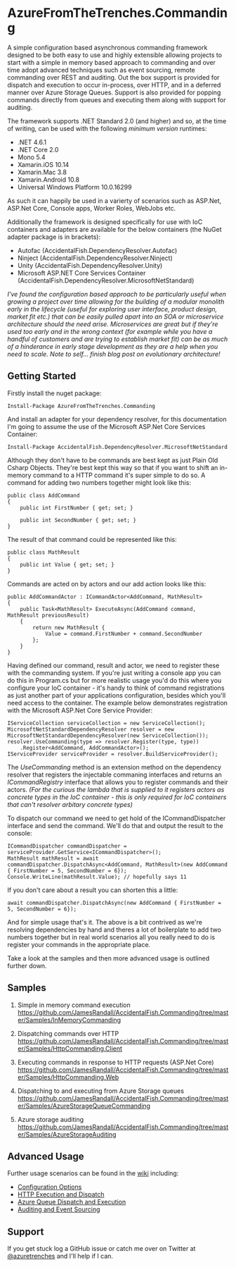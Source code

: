 # AzureFromTheTrenches.Commanding

A simple configuration based asynchronous commanding framework designed to be both easy to use and highly extensible allowing projects
to start with a simple in memory based approach to commanding and over time adopt advanced techniques such as event sourcing, remote commanding
over REST and auditing. Out the box support is provided for dispatch and execution to occur in-process, over HTTP, and in a deferred manner over Azure Storage Queues. Support is also provided for popping commands directly from queues and executing them along with support for auditing.

The framework supports .NET Standard 2.0 (and higher) and so, at the time of writing, can be used with the following _minimum version_ runtimes:

* .NET 4.6.1
* .NET Core 2.0
* Mono 5.4
* Xamarin.iOS 10.14
* Xamarin.Mac 3.8
* Xamarin.Android 10.8
* Universal Windows Platform 10.0.16299

As such it can happily be used in a varierty of scenarios such as ASP.Net, ASP.Net Core, Console apps, Worker Roles, WebJobs etc.

Additionally the framework is designed specifically for use with IoC containers and adapters are available for the below containers (the NuGet adapter package is in brackets):

* Autofac (AccidentalFish.DependencyResolver.Autofac)
* Ninject (AccidentalFish.DependencyResolver.Ninject)
* Unity (AccidentalFish.DependencyResolver.Unity)
* Microsoft ASP.NET Core Services Container (AccidentalFish.DependencyResolver.MicrosoftNetStandard)

_I've found the configuration based approach to be particularly useful when growing a project over time allowing for the building of a modular monolith early in the lifecycle (useful for exploring user interface, product design, market fit etc.) that can be easily pulled apart into an SOA or microservice architecture should the need arise. Microservices are great but if they're used too early and in the wrong context (for example while you have a handful of customers and are trying to establish market fit) can be as much of a hinderance in early stage development as they are a help when you need to scale. Note to self... finish blog post on evolutionary architecture!_

## Getting Started

Firstly install the nuget package:

    Install-Package AzureFromTheTrenches.Commanding

And install an adapter for your dependency resolver, for this documentation I'm going to assume the use of the Microsoft ASP.Net Core Services Container:

    Install-Package AccidentalFish.DependencyResolver.MicrosoftNetStandard

Although they don't have to be commands are best kept as just Plain Old Csharp Objects. They're best kept this way so that if you want to shift an in-memory command to a HTTP command it's super simple to do so. A command for adding two numbers together might look like this:

    public class AddCommand
    {
        public int FirstNumber { get; set; }

        public int SecondNumber { get; set; }
    }

The result of that command could be represented like this:

    public class MathResult
    {
        public int Value { get; set; }
    }

Commands are acted on by actors and our add action looks like this:

    public AddCommandActor : ICommandActor<AddCommand, MathResult>
    {
        public Task<MathResult> ExecuteAsync(AddCommand command, MathResult previousResult)
        {
            return new MathResult {
                Value = command.FirstNumber + command.SecondNumber
            };
        }
    }

Having defined our command, result and actor, we need to register these with the commanding system. If you're just writing a console app you can do this in Program.cs but for more realistic usage you'd do this where you configure your IoC container - it's handy to think of command registrations as just another part of your applications configuration, besides which you'll need access to the container. The example below demonstrates registration with the Microsoft ASP.Net Core Service Provider:

    IServiceCollection serviceCollection = new ServiceCollection();
    MicrosoftNetStandardDependencyResolver resolver = new MicrosoftNetStandardDependencyResolver(new ServiceCollection());
    resolver.UseCommanding(type => resolver.Register(type, type))
        .Register<AddCommand, AddCommandActor>();
    IServiceProvider serviceProvider = resolver.BuildServiceProvider();

The _UseCommanding_ method is an extension method on the dependency resolver that registers the injectable commaning interfaces and returns an _ICommandRegistry_ interface that allows you to register commands and their actors. _(For the curious the lambda that is supplied to it registers actors as concrete types in the IoC container - this is only required for IoC containers that can't resolver arbitary concrete types)_

To dispatch our command we need to get hold of the ICommandDispatcher interface and send the command. We'll do that and output the result to the console:

    ICommandDispatcher commandDispatcher = serviceProvider.GetService<ICommandDispatcher>();
    MathResult mathResult = await commandDispatcher.DispatchAsync<AddCommand, MathResult>(new AddCommand { FirstNumber = 5, SecondNumber = 6});
    Console.WriteLine(mathResult.Value); // hopefully says 11

If you don't care about a result you can shorten this a little:

    await commandDispatcher.DispatchAsync(new AddCommand { FirstNumber = 5, SecondNumber = 6});

And for simple usage that's it. The above is a bit contrived as we're resolving dependencies by hand and theres a lot of boilerplate to add two numbers together but in real world scenarios all you really need to do is register your commands in the appropriate place.

Take a look at the samples and then more advanced usage is outlined further down.

## Samples

1. Simple in memory command execution
<https://github.com/JamesRandall/AccidentalFish.Commanding/tree/master/Samples/InMemoryCommanding>

2. Dispatching commands over HTTP
<https://github.com/JamesRandall/AccidentalFish.Commanding/tree/master/Samples/HttpCommanding.Client>

3. Executing commands in response to HTTP requests (ASP.Net Core)
<https://github.com/JamesRandall/AccidentalFish.Commanding/tree/master/Samples/HttpCommanding.Web>

4. Dispatching to and executing from Azure Storage queues
<https://github.com/JamesRandall/AccidentalFish.Commanding/tree/master/Samples/AzureStorageQueueCommanding>

5. Azure storage auditing
<https://github.com/JamesRandall/AccidentalFish.Commanding/tree/master/Samples/AzureStorageAuditing>

## Advanced Usage

Further usage scenarios can be found in the [wiki](https://github.com/JamesRandall/AccidentalFish.Commanding/wiki) including:

* [Configuration Options](https://github.com/JamesRandall/AccidentalFish.Commanding/wiki/Configuration-Options)
* [HTTP Execution and Dispatch](https://github.com/JamesRandall/AccidentalFish.Commanding/wiki/HTTP-Dispatch-and-Execution)
* [Azure Queue Dispatch and Execution](https://github.com/JamesRandall/AccidentalFish.Commanding/wiki/Azure-Queue-Dispatch-and-Execution)
* [Auditing and Event Sourcing](https://github.com/JamesRandall/AccidentalFish.Commanding/wiki/Auditing-and-Event-Sourcing)

## Support

If you get stuck log a GitHub issue or catch me over on Twitter at [@azuretrenches](https://twitter.com/azuretrenches) and I'll help if I can.
